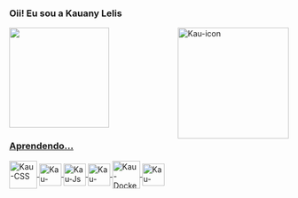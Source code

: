 ### Oii! Eu sou a Kauany Lelis

<div>
  <a href="https://beacons.ai/KauLelis">
  <img height="180em" src="https://github-readme-stats.vercel.app/api?username=KauLelis&show_icons=true&theme=nord&include_all_commits=true&count_private=true"/>
  <img align="right" alt="Kau-icon" heigth="250" width="200" src="https://cdn.discordapp.com/attachments/806574611084345355/1217709076222443570/download20240304002055_1.png?ex=660502f3&is=65f28df3&hm=eef875285b7fbee3502bda5be2c06f0e14ddd0057148d86964b1392613e92c21&">
</div>
  
<div>

  ### Aprendendo...

  <img align="center" alt="Kau-CSS" height="50" width="50" src="https://cdn.discordapp.com/attachments/806574611084345355/1217711267809202277/image.png?ex=660504fe&is=65f28ffe&hm=522a9a66e707a14c752ec29936f666917c8e183c0caa134343db693a8a6676da&">  
  
  <img align="center" alt="Kau-HTML" height="40" width="40" src="https://cdn.discordapp.com/attachments/806574611084345355/1217710877789130832/image.png?ex=660504a1&is=65f28fa1&hm=2d222cdd227a89d5c6f0a959690790e464099ab5750869ab1d7537d8c82c5965&">
  
  <img align="center" alt="Kau-Js" height="40" width="40" src="https://cdn.discordapp.com/attachments/806574611084345355/1217711500643532811/image.png?ex=66050535&is=65f29035&hm=dd387528e439a302a40049f7b457d7807364bd9e15def7b87c3e5fd090ab1ceb&">
  
  <img align="center" alt="Kau-Java" height="40" width="40" src="https://cdn.discordapp.com/attachments/806574611084345355/1217711636157038592/image.png?ex=66050556&is=65f29056&hm=50b422ff83f510e3b3aad351d72eb409da3198bac08c2835ffaa498f558d61a6&">
  
  <img align="center" alt="Kau-Docker" height="50" width="50" src="https://cdn.discordapp.com/attachments/806574611084345355/1217711749348851743/image.png?ex=66050571&is=65f29071&hm=e2fc2484c9823075ab8402140640aa281e38757a6031b2abe985ce493061a1be&">

  <img align="center" alt="Kau-Figma" height="40" width="40" src="https://cdn.discordapp.com/attachments/806574611084345355/1217717223083475025/image.png?ex=66050a8a&is=65f2958a&hm=7750698b458845b3387c269ee64ae3794aec927663178de00abb90e66be7fc4f&">
  
</div>
  
##
